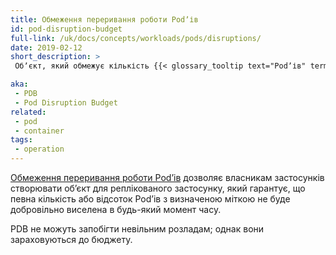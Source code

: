 ```yaml
---
title: Обмеження переривання роботи Podʼів
id: pod-disruption-budget
full-link: /uk/docs/concepts/workloads/pods/disruptions/
date: 2019-02-12
short_description: >
 Обʼєкт, який обмежує кількість {{< glossary_tooltip text="Podʼів" term_id="pod" >}} реплікованого застосунку, які можуть бути вимкнені одночасно з причини добровільного переривання роботи.

aka:
 - PDB
 - Pod Disruption Budget
related:
 - pod
 - container
tags:
 - operation
---
```


[Обмеження переривання роботи Podʼів](/uk/docs/concepts/workloads/pods/disruptions/) дозволяє власникам застосунків створювати обʼєкт для реплікованого застосунку, який гарантує, що певна кількість або відсоток Podʼів з визначеною міткою не буде добровільно виселена в будь-який момент часу.

<!--more-->

PDB не можуть запобігти невільним розладам; однак вони зараховуються до бюджету.
